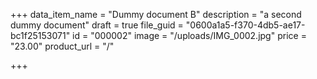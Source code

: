 +++
data_item_name = "Dummy document B"
description = "a second dummy document"
draft = true
file_guid = "0600a1a5-f370-4db5-ae17-bc1f25153071"
id = "000002"
image = "/uploads/IMG_0002.jpg"
price = "23.00"
product_url = "/"

+++
